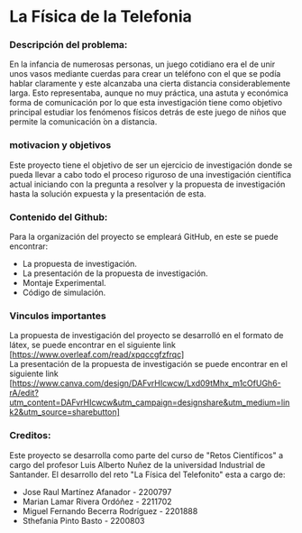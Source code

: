 # La Física de la Telefonia

### Descripción del problema:
En la infancia de numerosas personas, un juego cotidiano era el de unir unos vasos mediante cuerdas para crear un teléfono con el que se podía hablar claramente y este alcanzaba una cierta distancia considerablemente larga. Esto representaba, aunque no muy práctica, una astuta y económica forma de comunicación por lo que esta investigación tiene como objetivo principal estudiar los fenómenos físicos detrás de este juego de niños que permite la comunicación ́on a distancia.  

### motivacion y objetivos   
Este proyecto tiene el objetivo de ser un ejercicio de investigación donde se pueda llevar a cabo todo el proceso riguroso de una investigación científica actual iniciando con la pregunta a resolver y la propuesta de investigación hasta la solución expuesta y la presentación de esta.   

### Contenido del Github:  
Para la organización del proyecto se empleará GitHub, en este se puede encontrar:    
- La propuesta de investigación.  
- La presentación de la propuesta de investigación.   
- Montaje Experimental.  
- Código de simulación.
  

### Vinculos importantes 
La propuesta de investigación del proyecto se desarrolló en el formato de látex, se puede encontrar en el siguiente link [https://www.overleaf.com/read/xpqccgfzfrqc]  
 La presentación de la propuesta de investigación se puede encontrar en el siguiente link [https://www.canva.com/design/DAFvrHIcwcw/Lxd09tMhx_m1cOfUGh6-rA/edit?utm_content=DAFvrHIcwcw&utm_campaign=designshare&utm_medium=link2&utm_source=sharebutton]  


### Creditos:
Este proyecto se desarrolla como parte del curso de "Retos Científicos" a cargo del profesor Luis Alberto Nuñez de la universidad Industrial de Santander. El desarrollo del reto "La Física del Telefonito" esta a cargo de:
- Jose Raul Martínez Afanador - 2200797  
- Marian Lamar Rivera Ordóñez - 2211702  
- Miguel Fernando Becerra Rodríguez - 2201888  
- Sthefania Pinto Basto - 2200803

